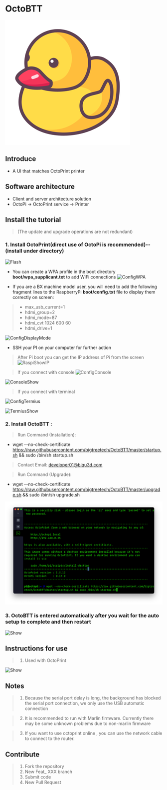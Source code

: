 # OctoBTT

![OctoBTT](assets/icon/BTT_Duck.svg "OctoBTT")

## Introduce
* A UI that matches OctoPrint printer

## Software architecture
* Client and server architecture solution
* OctoPi -> OctoPrint service -> Printer

## Install the tutorial

> (The update and upgrade operations are not redundant)
### 1.  Install OctoPrint(direct use of OctoPi is recommended)-- (install under directory)

![Flash](IMG/Ready/Flash.png "Flash")

* You can create a WPA profile in the boot directory **boot/wpa_supplicant.txt** to add WiFi connections
![ConfigWPA](IMG/Ready/ConfigWPA.png "ConfigWPA")

* If you are a BX machine model user, you will need to add the following fragment lines to the RaspberryPi **boot/config.txt** file to display them correctly on screen:
> * max_usb_current=1
> * hdmi_group=2
> * hdmi_mode=87
> * hdmi_cvt 1024 600 60
> * hdmi_drive=1

![ConfigDisplayMode](IMG/Ready/ConfigDisplayMode.jpg "ConfigDisplayMode")

* SSH your PI on your computer for further action
> After Pi boot you can get the IP address of Pi from the screen
![RaspiShowIP](IMG/Login/RaspiShowIP.jpeg "RaspiShowIP")

> If you connect with console
![ConfigConsole](IMG/Login/ConfigConsole.png "ConfigConsole")

![ConsoleShow](IMG/Login/ConsoleShow.png "ConsoleShow")
> If you connect with terminal

![ConfigTermius](IMG/Login/ConfigTermius.jpeg "ConfigTermius")

![TermiusShow](IMG/Login/TermiusShow.jpeg "TermiusShow")

### 2. Install OctoBTT : 
> Run Command (Installation):
* wget --no-check-certificate https://raw.githubusercontent.com/bigtreetech/OctoBTT/master/startup.sh && sudo /bin/sh startup.sh
> Contact Email: developer01@biqu3d.com

> Run Command (Upgrade):
* wget --no-check-certificate https://raw.githubusercontent.com/bigtreetech/OctoBTT/master/upgrade.sh && sudo /bin/sh upgrade.sh

![InstallOctoBTT.png](IMG/2_InstallOctoBTT.png "InstallOctoBTT")

### 3. OctoBTT is entered automatically after you wait for the auto setup to complete and then restart
![Show](IMG/Show.png "Show")

## Instructions for use

> 1.  Used with OctoPrint

![Show](IMG/All.png "Show")

## Notes
> 1. Because the serial port delay is long, the background has blocked the serial port connection, we only use the USB automatic connection

> 2. It is recommended to run with Marlin firmware. Currently there may be some unknown problems due to non-marlin firmware

> 3. If you want to use octoprint online , you can use the network cable to connect to the router.

## Contribute

> 1. Fork the repository
> 2. New Feat_ XXX branch
> 3. Submit code
> 4. New Pull Request
